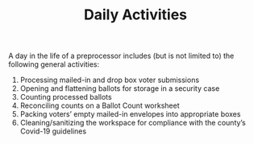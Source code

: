﻿---
layout: slide
title: "Daily Activities"
---

A day in the life of a preprocessor includes (but is not limited to) the following general activities:

 1.  Processing mailed-in and drop box voter submissions 
 2.  Opening and flattening ballots for storage in a security case
 3.  Counting processed ballots
 4.  Reconciling counts on a Ballot Count worksheet
 5.  Packing voters’ empty mailed-in envelopes into appropriate boxes
 6.  Cleaning/sanitizing the workspace for compliance with the county’s Covid-19 guidelines
